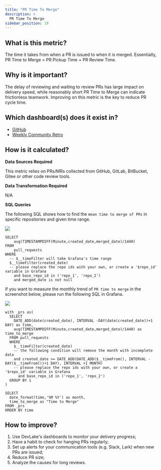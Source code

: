 ```yaml
---
title: "PR Time To Merge"
description: >
  PR Time To Merge
sidebar_position: 19
---
```


## What is this metric? 
The time it takes from when a PR is issued to when it is merged. Essentially, PR Time to Merge = PR Pickup Time + PR Review Time.

## Why is it important?
The delay of reviewing and waiting to review PRs has large impact on delivery speed, while reasonably short PR Time to Merge can indicate frictionless teamwork. Improving on this metric is the key to reduce PR cycle time.

## Which dashboard(s) does it exist in?
- [GitHub](/livedemo/DataSources/GitHub)
- [Weekly Community Retro](/livedemo/OSSMaintainers/WeeklyCommunityRetro)


## How is it calculated?
<b>Data Sources Required</b>

This metric relies on PRs/MRs collected from GitHub, GitLab, BitBucket, Gitee or other code review tools.

<b>Data Transformation Required</b>

N/A

<b>SQL Queries</b>

The following SQL shows how to find the `mean time to merge of PRs` in specific repositories and given time range.

![](/img/Metrics/pr-time-to-merge-text.png)

```
SELECT
	avg(TIMESTAMPDIFF(Minute,created_date,merged_date)/1440)
FROM 
	pull_requests
WHERE 
  -- $__timeFilter will take Grafana's time range
  $__timeFilter(created_date)
  -- please replace the repo ids with your own, or create a '$repo_id' variable in Grafana
	and base_repo_id in ('repo_1', 'repo_2')
	and merged_date is not null
```

If you want to measure the monthly trend of `PR time to merge` in the screenshot below, please run the following SQL in Grafana. 

![](/img/Metrics/pr-time-to-merge-monthly.png)

```
with _prs as(
  SELECT
    DATE_ADD(date(created_date), INTERVAL -DAY(date(created_date))+1 DAY) as time,
    avg(TIMESTAMPDIFF(Minute,created_date,merged_date)/1440) as time_to_merge
  FROM pull_requests
  WHERE
    $__timeFilter(created_date)
    -- the following condition will remove the month with incomplete data
    and created_date >= DATE_ADD(DATE_ADD($__timeFrom(), INTERVAL -DAY($__timeFrom())+1 DAY), INTERVAL +1 MONTH)
    -- please replace the repo ids with your own, or create a '$repo_id' variable in Grafana
	  and base_repo_id in ('repo_1', 'repo_2')
  GROUP BY 1
)

SELECT 
  date_format(time,'%M %Y') as month,
  time_to_merge as "Time to Merge"
FROM _prs
ORDER BY time
```

## How to improve?
1. Use DevLake's dashboards to monitor your delivery progress;
2. Have a habit to check for hanging PRs regularly;
3. Set up alerts for your communication tools (e.g. Slack, Lark) when new PRs are issued;
4. Reduce PR size;
5. Analyze the causes for long reviews.
